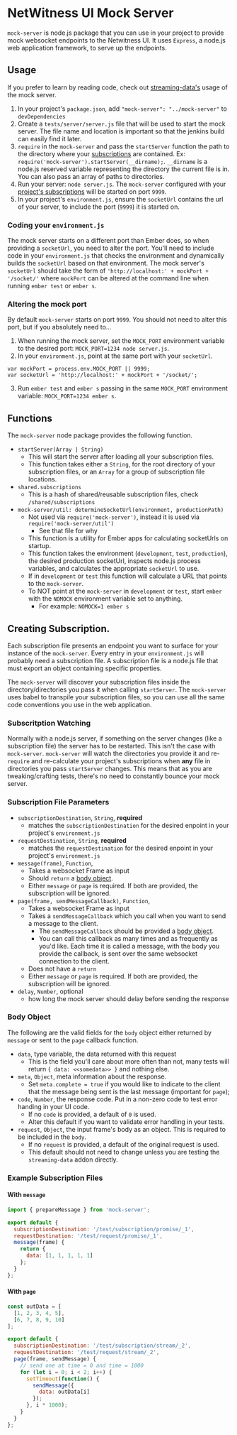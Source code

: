 # NetWitness UI Mock Server

`mock-server` is node.js package that you can use in your project to provide mock websocket endpoints to the Netwitness UI. It uses `Express`, a node.js web application framework, to serve up the endpoints.

## Usage

If you prefer to learn by reading code, check out [streaming-data's](https://github.rsa.lab.emc.com/asoc/sa-ui/tree/master/streaming-data/tests/server) usage of the mock server.

1. In your project's `package.json`, add `"mock-server": "../mock-server"` to `devDependencies`
2. Create a `tests/server/server.js` file that will be used to start the mock server. The file name and location is important so that the jenkins build can easily find it later.
3. `require` in the `mock-server` and pass the `startServer` function the path to the directory where your [subscriptions](#creating-subscriptions) are contained.  Ex: `require('mock-server').startServer(__dirname);`.  `__dirname` is a node.js reserved variable representing the directory the current file is in. You can also pass an array of paths to directories.
4. Run your server: `node server.js`. The `mock-server` configured with your [project's subscriptions](#creating-subscriptions) will be started on port `9999`.
5. In your project's `environment.js`, ensure the `socketUrl` contains the url of your server, to include the port (`9999`) it is started on.

### Coding your `environment.js`

The mock server starts on a different port than Ember does, so when providing a `socketUrl`, you need to alter the port. You'll need to include code in your `environment.js` that checks the environment and dynamically builds the `socketUrl` based on that environment. The mock server's `socketUrl` should take the form of `'http://localhost:' + mockPort + '/socket/'` where `mockPort` can be altered at the command line when running `ember test` or `ember s`.

### Altering the mock port

By default `mock-server` starts on port `9999`. You should not need to alter this port, but if you absolutely need to...

1. When running the mock server, set the `MOCK_PORT` environment variable to the desired port: `MOCK_PORT=1234 node server.js`.
2. In your `environment.js`, point at the same port with your `socketUrl`.
```javasript
var mockPort = process.env.MOCK_PORT || 9999;
var socketUrl = 'http://localhost:' + mockPort + '/socket/';
```
3. Run `ember test` and `ember s` passing in the same `MOCK_PORT` environment variable: `MOCK_PORT=1234 ember s`.

## Functions

The `mock-server` node package provides the following function.

* `startServer(Array | String)`
  * This will start the server after loading all your subscription files.
  * This function takes either a `String`, for the root directory of your subscription files, or an `Array` for a group of subscription file locations.
* `shared.subscriptions`
  * This is a hash of shared/reusable subscription files, check `/shared/subscriptions`
* `mock-server/util: determineSocketUrl(environment, productionPath)`
  * Not used via `require('mock-server')`, instead it is used via `require('mock-server/util')`
    * See that file for why
  * This function is a utility for Ember apps for calculating socketUrls on startup.
  * This function takes the environment (`development`, `test`, `production`), the desired production socketUrl, inspects node.js process variables, and calculates the appropriate `socketUrl` to use.
  * If in `development` or `test` this function will calculate a URL that points to the `mock-server`.
  * To NOT point at the `mock-server` in `development` or `test`, start `ember` with the `NOMOCK` environment variable set to anything.
    * For example: `NOMOCK=1 ember s`

## Creating Subscription.

Each subscription file presents an endpoint you want to surface for your instance of the `mock-server`. Every entry in your `environment.js` will probably need a subscription file. A subscription file is a node.js file that must export an object containing specific properties.

The `mock-server` will discover your subscription files inside the directory/directories you pass it when calling `startServer`. The `mock-server` uses babel to transpile your subscription files, so you can use all the same code conventions you use in the web application.

### Subscritption Watching

Normally with a node.js server, if something on the server changes (like a subscription file) the server has to be restarted. This isn't the case with `mock-server`. `mock-server` will watch the directories you provide it and re-`require` and re-calculate your project's subscriptions when __any__ file in directories you pass `startServer` changes. This means that as you are tweaking/crafting tests, there's no need to constantly bounce your mock server.

### Subscription File Parameters

* `subscriptionDestination`, `String`, __required__
  * matches the `subscriptionDestination` for the desired enpoint in your project's `environment.js`
* `requestDestination`, `String`, __required__
  * matches the `requestDestination` for the desired enpoint in your project's `environment.js`
* `message(frame)`, `Function`,
  * Takes a websocket Frame as input
  * Should `return` a [body object](#body-object).
  * Either `message` or `page` is required. If both are provided, the subscription will be ignored.
* `page(frame, sendMessageCallback)`, `Function`,
  * Takes a websocket Frame as input
  * Takes a `sendMessageCallback` which you call when you want to send a message to the client.
    * The `sendMessageCallback` should be provided a [body object](#body-object).
    * You can call this callback as many times and as frequently as you'd like. Each time it is called a message, with the body you provide the callback, is sent over the same websocket connection to the client.
  * Does not have a `return`
  * Either `message` or `page` is required. If both are provided, the subscription will be ignored.
* `delay`, `Number`, optional
  * how long the mock server should delay before sending the response

### Body Object

The following are the valid fields for the `body` object either returned by `message` or sent to the `page` callback function.

* `data`, type variable, the data returned with this request
  * This is the field you'll care about more often than not, many tests will return `{ data: <<somedata>> }` and nothing else.
* `meta`, `Object`, meta information about the response.
  * Set `meta.complete = true` if you would like to indicate to the client that the message being sent is the last message (important for `page`);
* `code`, `Number`, the response code. Put in a non-zero code to test error handing in your UI code.
  * If no `code` is provided, a default of `0` is used.
  * Alter this default if you want to validate error handling in your tests.
* `request`, `Object`, the input frame's body as an object. This is required to be included in the `body`.
  * If no `request` is provided, a default of the original request is used.
  * This default should not need to change unless you are testing the `streaming-data` addon directly.


### Example Subscription Files

#### With `message`

```javascript
import { prepareMessage } from 'mock-server';

export default {
  subscriptionDestination: '/test/subscription/promise/_1',
  requestDestination: '/test/request/promise/_1',
  message(frame) {
    return {
      data: [1, 1, 1, 1, 1]
    };
  }
};
```

#### With `page`

```javascript
const outData = [
  [1, 2, 3, 4, 5],
  [6, 7, 8, 9, 10]
];

export default {
  subscriptionDestination: '/test/subscription/stream/_2',
  requestDestination: '/test/request/stream/_2',
  page(frame, sendMessage) {
    // send one at time = 0 and time = 1000
    for (let i = 0; i < 2; i++) {
      setTimeout(function() {
        sendMessage({
          data: outData[i]
        });
      }, i * 1000);
    }
  }
};
```



